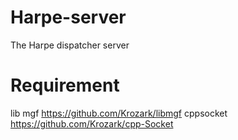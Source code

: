 Harpe-server
============

The Harpe dispatcher server


Requirement
===========

lib mgf https://github.com/Krozark/libmgf
cppsocket https://github.com/Krozark/cpp-Socket
